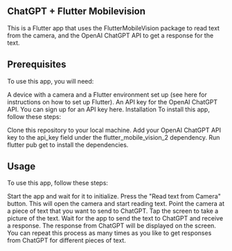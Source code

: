 ## ChatGPT + Flutter Mobilevision
This is a Flutter app that uses the FlutterMobileVision package to read text from the camera, and the OpenAI ChatGPT API to get a response for the text.

## Prerequisites
To use this app, you will need:

A device with a camera and a Flutter environment set up (see here for instructions on how to set up Flutter).
An API key for the OpenAI ChatGPT API. You can sign up for an API key here.
Installation
To install this app, follow these steps:

Clone this repository to your local machine.
Add your OpenAI ChatGPT API key to the api_key field under the flutter_mobile_vision_2 dependency.
Run flutter pub get to install the dependencies.
## Usage
To use this app, follow these steps:

Start the app and wait for it to initialize.
Press the "Read text from Camera" button. This will open the camera and start reading text.
Point the camera at a piece of text that you want to send to ChatGPT.
Tap the screen to take a picture of the text.
Wait for the app to send the text to ChatGPT and receive a response.
The response from ChatGPT will be displayed on the screen.
You can repeat this process as many times as you like to get responses from ChatGPT for different pieces of text.
